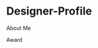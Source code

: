 # Designer-Profile
About Me
<link img="https://github.com/ronaldwright71/Designer-Profile/blob/main/1604064505389.jpg">
Award
